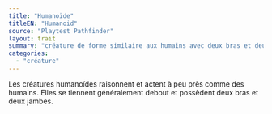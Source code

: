 ```yaml
---
title: "Humanoïde"
titleEN: "Humanoid"
source: "Playtest Pathfinder"
layout: trait
summary: "créature de forme similaire aux humains avec deux bras et deux jambes"
categories:
  - "créature"
---
```

Les créatures humanoïdes raisonnent et actent à peu près comme des humains. Elles se tiennent généralement debout et possèdent deux bras et deux jambes.
